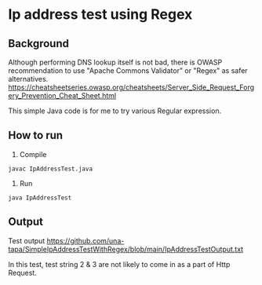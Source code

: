 # Ip address test using Regex

## Background

Although performing DNS lookup itself is not bad, there is OWASP recommendation to use "Apache Commons Validator" or "Regex" as safer alternatives.
https://cheatsheetseries.owasp.org/cheatsheets/Server_Side_Request_Forgery_Prevention_Cheat_Sheet.html

This simple Java code is for me to try various Regular expression. 

## How to run
1. Compile
```
javac IpAddressTest.java
```
1. Run 
```
java IpAddressTest
```
## Output 

Test output
https://github.com/una-tapa/SimpleIpAddressTestWithRegex/blob/main/IpAddressTestOutput.txt

In this test, test string 2 & 3 are not likely to come in as a part of Http Request. 
